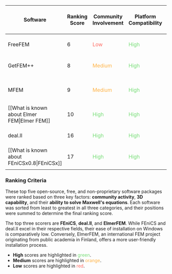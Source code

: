 
| Software                                     | Ranking Score | Community Involvement                     | Platform Compatibility                  | Mesh & Model Handling                     | 3D Capability                             | Update Frequency                          | Ease of Installation on Windows           | Maxwell's Equations Capabilities                                   | Language/GUI                 |
| -------------------------------------------- | ------------- | ----------------------------------------- | --------------------------------------- | ----------------------------------------- | ----------------------------------------- | ----------------------------------------- | ----------------------------------------- | ------------------------------------------------------------------ | ---------------------------- |
| FreeFEM                                      | 6             | <span style="color:#ff6961">Low</span>    | <span style="color:#77dd77">High</span> | <span style="color:#ffb347">Medium</span> | <span style="color:#ff6961">Low</span>    | <span style="color:#ffb347">Medium</span> | <span style="color:#ffb347">Medium</span> | <span style="color:#ff6961">Basic, limited examples</span>         | Special Script && GUI        |
| GetFEM++                                     | 8             | <span style="color:#ffb347">Medium</span> | <span style="color:#77dd77">High</span> | <span style="color:#ffb347">Medium</span> | <span style="color:#ffb347">Medium</span> | <span style="color:#ffb347">Medium</span> | <span style="color:#ffb347">Medium</span> | <span style="color:#77dd77">Good, with specific modules</span>     | C++ \|\| Python              |
| MFEM                                         | 9             | <span style="color:#ffb347">Medium</span> | <span style="color:#77dd77">High</span> | <span style="color:#77dd77">High</span>   | <span style="color:#ffb347">Medium</span> | <span style="color:#ffb347">Medium</span> | <span style="color:#ffb347">Medium</span> | <span style="color:#ffb347">Moderate, with specific solvers</span> | C++ \|\| Fortran \|\| Python |
| [[What is known about Elmer FEM\|Elmer FEM]] | 10            | <span style="color:#77dd77">High</span>   | <span style="color:#77dd77">High</span> | <span style="color:#ffb347">Medium</span> | <span style="color:#ffb347">Medium</span> | <span style="color:#77dd77">High</span>   | <span style="color:#ffb347">Medium</span> | <span style="color:#77dd77">Good, commonly used</span>             | Special Script && GUI        |
| deal.II                                      | 16            | <span style="color:#77dd77">High</span>   | <span style="color:#77dd77">High</span> | <span style="color:#77dd77">High</span>   | <span style="color:#77dd77">High</span>   | <span style="color:#77dd77">High</span>   | <span style="color:#ff6961">Low</span>    | <span style="color:#77dd77">Advanced, specialized use</span>       | C++                          |
| [[What is known about FEniCSx0.8\|FEniCSx]]  | 17            | <span style="color:#77dd77">High</span>   | <span style="color:#77dd77">High</span> | <span style="color:#77dd77">High</span>   | <span style="color:#77dd77">High</span>   | <span style="color:#77dd77">High</span>   | <span style="color:#ff6961">Low</span>    | <span style="color:#77dd77">Advanced, specialized use</span>       | Python \|\| C++              |
|                                              |               |                                           |                                         |                                           |                                           |                                           |                                           |                                                                    |                              |


### Ranking Criteria

These top five open-source, free, and non-proprietary software packages were ranked based on three key factors: **community activity**, **3D capability**, and their **ability to solve Maxwell's equations**. Each software was sorted from least to greatest in all three categories, and their positions were summed to determine the final ranking score.

The top three scorers are **FEniCS**, **deal.II**, and **ElmerFEM**. While FEniCS and deal.II excel in their respective fields, their ease of installation on Windows is comparatively low. Conversely, ElmerFEM, an international FEM project originating from public academia in Finland, offers a more user-friendly installation process.

- **High** scores are highlighted in <span style="color:#77dd77">green</span>.
- **Medium** scores are highlighted in <span style="color:#ffb347">orange</span>.
- **Low** scores are highlighted in <span style="color:#ff6961">red</span>.
